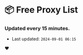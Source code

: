 # :package: Free Proxy List
### Updated every 15 minutes.

- Last updated: `2024-09-01 06:15`

:heart:
